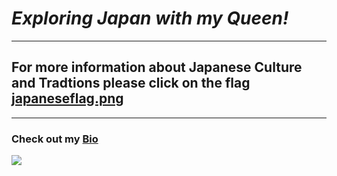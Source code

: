 # *Exploring Japan with my Queen!*
-------------------------
## For more information about Japanese Culture and Tradtions please click on the flag [japaneseflag.png](https://www.worldatlas.com/articles/the-culture-of-japan.html) 
----------------------------
### Check out my [Bio](bio.md)
![](http://www.globalizationpartners.com/wp-content/uploads/2018/07/japan-1902834_640_507x275.jpg)
